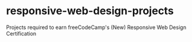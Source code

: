 # responsive-web-design-projects
Projects required to earn freeCodeCamp's (New) Responsive Web Design Certification
